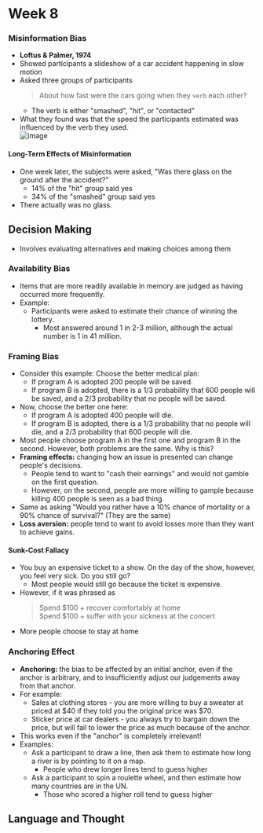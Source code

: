 # Week 8
### Misinformation Bias
* **Loftus & Palmer, 1974**
* Showed participants a slideshow of a car accident happening in slow motion
* Asked three groups of participants
  > About how fast were the cars going when they `verb` each other?<br>
  * The verb is either "smashed", "hit", or "contacted"
* What they found was that the speed the participants estimated was influenced by the verb they used.<br>
![image](https://user-images.githubusercontent.com/66571533/221720444-b756ccbd-5f34-46ec-8283-a9bc8b573960.png)<br>
#### Long-Term Effects of Misinformation
* One week later, the subjects were asked, "Was there glass on the ground after the accident?"
  * 14% of the "hit" group said yes
  * 34% of the "smashed" group said yes
* There actually was no glass.

## Decision Making
* Involves evaluating alternatives and making choices among them
### Availability Bias
* Items that are more readily available in memory are judged as having occurred more frequently.
* Example:
  * Participants were asked to estimate their chance of winning the lottery.
    * Most answered around 1 in 2-3 million, although the actual number is 1 in 41 million.

### Framing Bias
* Consider this example: Choose the better medical plan:
  * If program A is adopted 200 people will be saved.
  * If program B is adopted, there is a 1/3 probability that 600 people will be saved, and a 2/3 probability that no people will be saved.
* Now, choose the better one here:
  * If program A is adopted 400 people will die.
  * If program B is adopted, there is a 1/3 probability that no people will die, and a 2/3 probability that 600 people will die.
* Most people choose program A in the first one and program B in the second.  However, both problems are the same.  Why is this?
* **Framing effects:** changing how an issue is presented can change people's decisions.
  * People tend to want to "cash their earnings" and would not gamble on the first question.
  * However, on the second, people are more willing to gample because killing 400 people is seen as a bad thing.
* Same as asking "Would you rather have a 10% chance of mortality or a 90% chance of survival?" (They are the same)
* **Loss aversion:** people tend to want to avoid losses more than they want to achieve gains.

#### Sunk-Cost Fallacy
* You buy an expensive ticket to a show.  On the day of the show, however, you feel very sick.  Do you still go?
  * Most people would still go because the ticket is expensive.
* However, if it was phrased as 
  > Spend $100 + recover comfortably at home<br>
  > Spend $100 + suffer with your sickness at the concert<br>
* More people choose to stay at home

### Anchoring Effect
* **Anchoring:** the bias to be affected by an initial anchor, even if the anchor is arbitrary, and to insufficiently adjust our judgements away from that anchor.
* For example:
  * Sales at clothing stores - you are more willing to buy a sweater at priced at $40 if they told you the original price was $70.
  * Sticker price at car dealers - you always try to bargain down the price, but will fail to lower the price as much because of the anchor.
* This works even if the "anchor" is completely irrelevant!
* Examples:
  * Ask a participant to draw a line, then ask them to estimate how long a river is by pointing to it on a map. 
    * People who drew longer lines tend to guess higher
  * Ask a participant to spin a roulette wheel, and then estimate how many countries are in the UN.
    * Those who scored a higher roll tend to guess higher
 
 ## Language and Thought
 
